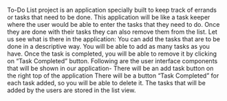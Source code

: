 To-Do List project is an application specially built to keep track of errands or tasks that need to be done. This application will be like a task keeper where the user would be able to enter the tasks that they need to do. Once they are done with their tasks they can also remove them from the list. Let us see what is there in the application:
You can add the tasks that are to be done in a descriptive way.
You will be able to add as many tasks as you have.
Once the task is completed, you will be able to remove it by clicking on “Task Completed” button.
Following are the user interface components that will be shown in our application-
There will be an add task button on the right top of the application
There will be a button “Task Completed” for each task added, so you will be able to delete it.
The tasks that will be added by the users are stored in the list view.
